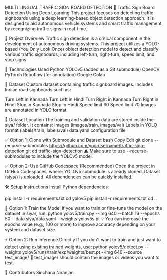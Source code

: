 MULTI LINGUAL TRAFFIC SIGN BOARD DETECTION
🚦 Traffic Sign Board Detection Using Deep Learning
This project focuses on detecting traffic signboards using a deep learning-based object detection approach. It is designed to aid autonomous vehicle systems and smart traffic management by recognizing traffic signs in real-time.

📌 Project Overview
Traffic sign detection is a critical component in the development of autonomous driving systems. This project utilizes a YOLO-based (You Only Look Once) object detection model to detect and classify various traffic signboards, including left-turn, right-turn, speed limit, and stop signs.

🧠 Technologies Used
Python
YOLOv5 (added as a Git submodule)
OpenCV
PyTorch
Roboflow  (for annotation)
Google Colab

📂 Dataset
Custom dataset containing traffic signboard images.
Includes Indian road signboards such as:

Turn Left in Kannada
Turn Left in Hindi
Turn Right in Kannada 
Turn Right in Hindi
Stop in Kannada
Stop in Hindi
Speed limit 60
Speed limit 70
Images are annotated in YOLO format.

📁 Dataset Location
The training and validation data are stored inside the siya/ folder.
It contains:
Images (images/train, images/val)
Labels in YOLO format (labels/train, labels/val)
data.yaml configuration file

✅ Option 1: Clone with Submodule and Dataset
bash
Copy
Edit
git clone --recurse-submodules https://github.com/yourusername/traffic-sign-detection.git
cd traffic-sign-detection
⚠️ Make sure to use --recurse-submodules to include the YOLOv5 model.

✅ Option 2: Use GitHub Codespace (Recommended)
Open the project in GitHub Codespaces, where:
YOLOv5 submodule is already cloned.
Dataset (siya/) is uploaded.
All dependencies can be quickly installed.

🛠️ Setup Instructions
Install Python dependencies:

pip install -r requirements.txt
cd yolov5
pip install -r requirements.txt
cd ..

🔧 Option 1: Train the Model
If you want to train or fine-tune the model on the dataset in siya/, run:
python yolov5/train.py --img 640 --batch 16 --epochs 50 --data siya/data.yaml --weights yolov5s.pt
💡 You can increase the --epochs value (e.g., 100 or more) to improve accuracy depending on your system and dataset size.

⚡ Option 2: Run Inference Directly
If you don't want to train and just want to detect using existing trained weights, use:
python yolov5/detect.py --weights yolov5/runs/train/exp/weights/best.pt --img 640 --source test_image/
📂 test_image/ should contain the images or videos you want to test.

👥 Contributors
Sinchana Niranjan


